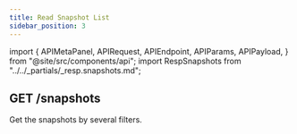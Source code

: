 ```yaml
---
title: Read Snapshot List
sidebar_position: 3
---
```


import {
  APIMetaPanel,
  APIRequest,
  APIEndpoint,
  APIParams,
  APIPayload,
} from "@site/src/components/api";
import RespSnapshots from "../../_partials/_resp.snapshots.md";

## GET /snapshots

Get the snapshots by several filters.

<APIEndpoint url="/snapshots/:snapshot_id" />

<APIMetaPanel scope="SNAPSHOTS:READ" scopeNote="" />

<APIParams
  p-limit="Pagination limit, maximamlly 500."
  p-limit-required={true}
  p-offset="Pagination start time, e.g. `2020-12-12T12:12:12.999999999Z`."
  p-offset-required={true}
  p-asset="Optional, get transfers by asset. "
  p-opponent="Optional, get transfers by opponent(user or bot). "
  p-destination="Optional, get transfers by destination."
  p-tag="Optional, reversed."
/>

<APIRequest
  title="Read Snapshots"
  url="/snapshots?limit=10&offset=2018-05-29T16:30:24.845515732%2B08:00"
/>

<RespSnapshots />
